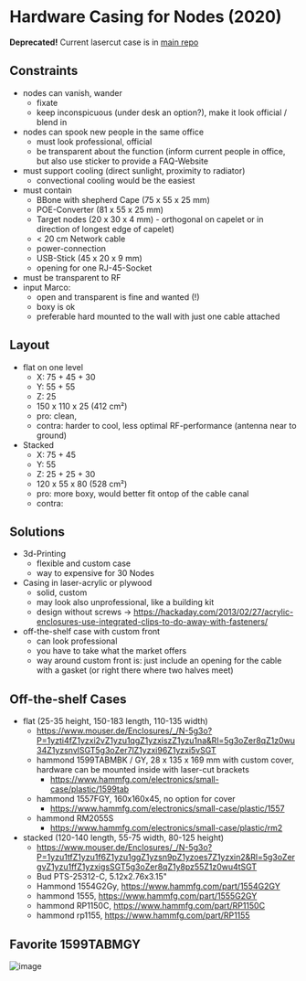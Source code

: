 # Hardware Casing for Nodes (2020)

**Deprecated!** Current lasercut case is in [main repo](https://github.com/orgua/shepherd/tree/dev/hardware/case_lasercut)

## Constraints

- nodes can vanish, wander
    - fixate
    - keep inconspicuous (under desk an option?), make it look official / blend in
- nodes can spook new people in the same office
    - must look professional, official
    - be transparent about the function (inform current people in office, but also use sticker to provide a FAQ-Website
- must support cooling (direct sunlight, proximity to radiator)
    - convectional cooling would be the easiest
- must contain
    - BBone with shepherd Cape (75 x 55 x 25 mm)
    - POE-Converter (81 x 55 x 25 mm)
    - Target nodes (20 x 30 x 4 mm) - orthogonal on capelet or in direction of longest edge of capelet)
    - < 20 cm Network cable
    - power-connection
    - USB-Stick (45 x 20 x 9 mm)
    - opening for one RJ-45-Socket
- must be transparent to RF
- input Marco:
    - open and transparent is fine and wanted (!)
    - boxy is ok
    - preferable hard mounted to the wall with just one cable attached

## Layout

- flat on one level
    - X: 75 + 45 + 30
    - Y: 55 + 55
    - Z: 25
    - 150 x 110 x 25 (412 cm²)
    - pro: clean,
    - contra: harder to cool, less optimal RF-performance (antenna near to ground)
- Stacked
    - X: 75 + 45
    - Y: 55
    - Z: 25 + 25 + 30
    - 120 x 55 x 80 (528 cm²)
    - pro: more boxy, would better fit ontop of the cable canal
    - contra:

## Solutions

- 3d-Printing
    - flexible and custom case
    - way to expensive for 30 Nodes
- Casing in laser-acrylic or plywood
    - solid, custom
    - may look also unprofessional, like a building kit
    - design without screws -> <https://hackaday.com/2013/02/27/acrylic-enclosures-use-integrated-clips-to-do-away-with-fasteners/>
- off-the-shelf case with custom front
    - can look professional
    - you have to take what the market offers
    - way around custom front is: just include an opening for the cable with a gasket (or right there where two halves meet)


## Off-the-shelf Cases

- flat (25-35 height, 150-183 length, 110-135 width)
    - https://www.mouser.de/Enclosures/_/N-5g3o?P=1yzti4fZ1yzxi2vZ1yzu1qgZ1yzxiszZ1yzu1na&Rl=5g3oZer8qZ1z0wu34Z1yzsnvlSGT5g3oZer7lZ1yzxi96Z1yzxi5vSGT
    - hammond 1599TABMBK / GY, 28 x 135 x 169 mm with custom cover, hardware can be mounted inside with laser-cut brackets
        - https://www.hammfg.com/electronics/small-case/plastic/1599tab
    - hammond 1557FGY, 160x160x45, no option for cover
        - https://www.hammfg.com/electronics/small-case/plastic/1557
    - hammond RM2055S
        - https://www.hammfg.com/electronics/small-case/plastic/rm2
- stacked (120-140 length, 55-75 width, 80-125 height)
    - https://www.mouser.de/Enclosures/_/N-5g3o?P=1yzu1tfZ1yzu1f6Z1yzu1ggZ1yzsn9pZ1yzoes7Z1yzxin2&Rl=5g3oZergvZ1yzu1ffZ1yzxigsSGT5g3oZer8qZ1y8pz55Z1z0wu4tSGT
    - Bud PTS-25312-C, 5.12x2.76x3.15"
    - Hammond 1554G2Gy, https://www.hammfg.com/part/1554G2GY
    - hammond 1555, https://www.hammfg.com/part/1555G2GY
    - hammond RP1150C, https://www.hammfg.com/part/RP1150C
    - hammond rp1155, https://www.hammfg.com/part/RP1155

## Favorite 1599TABMGY

![image](https://www.hammfg.com/files/products/1599tab/1599tab.jpg)

